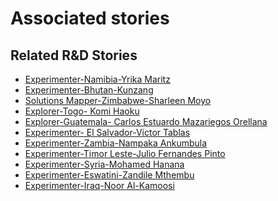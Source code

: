 # Associated stories

<!-- !!DO NOT REMOVE!! start autogenerated hyperlinks -->
## Related R&D Stories
- [Experimenter\-Namibia\-Yrika Maritz](/RnD-Archive/stories/?doc=Experimenters_NAM)
- [Experimenter\-Bhutan\-Kunzang](/RnD-Archive/stories/?doc=Experimenters_BTN)
- [Solutions Mapper\-Zimbabwe\-Sharleen Moyo](/RnD-Archive/stories/?doc=SolutionMappers_ZWE)
- [Explorer\-Togo\- Komi Haoku](/RnD-Archive/stories/?doc=Explorers_TGO)
- [Explorer\-Guatemala\- Carlos Estuardo Mazariegos Orellana](/RnD-Archive/stories/?doc=Explorers_GTM)
- [Experimenter\- El Salvador\-Victor Tablas](/RnD-Archive/stories/?doc=Experimenters_SLV)
- [Experimenter\-Zambia\-Nampaka Ankumbula](/RnD-Archive/stories/?doc=Experimenters_ZMB)
- [Experimenter\-Timor Leste\-Julio Fernandes Pinto](/RnD-Archive/stories/?doc=Experimenters_TLS)
- [Experimenter\-Syria\-Mohamed Hanana](/RnD-Archive/stories/?doc=Experimenters_SYR)
- [Experimenter\-Eswatini\-Zandile Mthembu](/RnD-Archive/stories/?doc=Experimenter_SWZ)
- [Experimenter\-Iraq\-Noor Al\-Kamoosi](/RnD-Archive/stories/?doc=Experimenters_IRQ)
<!-- !!DO NOT REMOVE!! end autogenerated hyperlinks -->